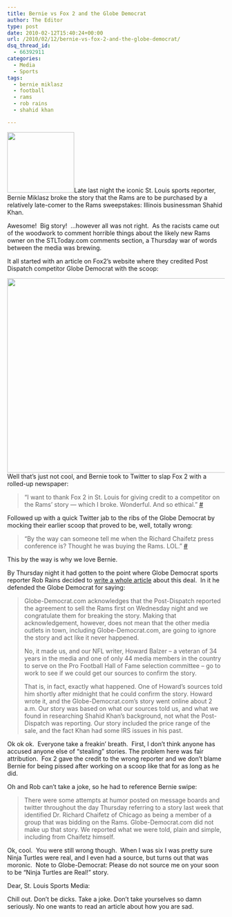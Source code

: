 ```yaml
---
title: Bernie vs Fox 2 and the Globe Democrat
author: The Editor
type: post
date: 2010-02-12T15:40:24+00:00
url: /2010/02/12/bernie-vs-fox-2-and-the-globe-democrat/
dsq_thread_id:
  - 66392911
categories:
  - Media
  - Sports
tags:
  - bernie miklasz
  - football
  - rams
  - rob rains
  - shahid khan

---
```

[<img class="size-full wp-image-3218 alignright" title="miklaszbernie" src="http://punchingkitty.com/wp-content/uploads/2010/02/miklaszbernie.gif" alt="" width="155" height="140" />][1]Late last night the iconic St. Louis sports reporter, Bernie Miklasz broke the story that the Rams are to be purchased by a relatively late-comer to the Rams sweepstakes: Illinois businessman Shahid Khan.

Awesome!  Big story!  &#8230;however all was not right.  As the racists came out of the woodwork to comment horrible things about the likely new Rams owner on the STLToday.com comments section, a Thursday war of words between the media was brewing.

It all started with an article on Fox2&#8217;s website where they credited Post Dispatch competitor Globe Democrat with the scoop:

[<img class="aligncenter size-full wp-image-3217" title="bernies_pissed" src="http://punchingkitty.com/wp-content/uploads/2010/02/bernies_pissed.jpg" alt="" width="600" height="450" srcset="http://media.punchingkitty.com/wordpress/2010/02/bernies_pissed.jpg 600w, http://media.punchingkitty.com/wordpress/2010/02/bernies_pissed-300x225.jpg 300w" sizes="(max-width: 600px) 100vw, 600px" />][2]Well that&#8217;s just not cool, and Bernie took to Twitter to slap Fox 2 with a rolled-up newspaper:

> &#8220;I want to thank Fox 2 in St. Louis for giving credit to a competitor on the Rams&#8217; story &#8212; which I broke. Wonderful. And so ethical.&#8221; <a href="http://twitter.com/miklasz/status/8968135414" target="_blank">#</a>

Followed up with a quick Twitter jab to the ribs of the Globe Democrat by mocking their earlier scoop that proved to be, well, totally wrong:

> &#8220;By the way can someone tell me when the Richard Chaifetz press conference is? Thought he was buying the Rams. LOL.&#8221; <a href="http://twitter.com/miklasz/status/8982740965" target="_blank">#</a>

This by the way is why we love Bernie.

By Thursday night it had gotten to the point where Globe Democrat sports reporter Rob Rains decided to <a href="http://www.globe-democrat.com/news/2010/feb/11/rains-setting-record-straight-sale-rams-story/" target="_blank">write a whole article</a> about this deal.  In it he defended the Globe Democrat for saying:

> Globe-Democrat.com acknowledges that the Post-Dispatch reported the agreement to sell the Rams first on Wednesday night and we congratulate them for breaking the story. Making that acknowledgement, however, does not mean that the other media outlets in town, including Globe-Democrat.com, are going to ignore the story and act like it never happened.
> 
> No, it made us, and our NFL writer, Howard Balzer – a veteran of 34 years in the media and one of only 44 media members in the country to serve on the Pro Football Hall of Fame selection committee – go to work to see if we could get our sources to confirm the story.
> 
> That is, in fact, exactly what happened. One of Howard’s sources told him shortly after midnight that he could confirm the story. Howard wrote it, and the Globe-Democrat.com’s story went online about 2 a.m. Our story was based on what our sources told us, and what we found in researching Shahid Khan’s background, not what the Post-Dispatch was reporting. Our story included the price range of the sale, and the fact Khan had some IRS issues in his past.

Ok ok ok.  Everyone take a freakin&#8217; breath.  First, I don&#8217;t think anyone has accused anyone else of &#8220;stealing&#8221; stories. The problem here was fair attribution.  Fox 2 gave the credit to the wrong reporter and we don&#8217;t blame Bernie for being pissed after working on a scoop like that for as long as he did.

Oh and Rob can&#8217;t take a joke, so he had to reference Bernie swipe:

> There were some attempts at humor posted on message boards and twitter throughout the day Thursday referring to a story last week that identified Dr. Richard Chaifetz of Chicago as being a member of a group that was bidding on the Rams. Globe-Democrat.com did not make up that story. We reported what we were told, plain and simple, including from Chaifetz himself.

Ok, cool.  You were still wrong though.  When I was six I was pretty sure Ninja Turtles were real, and I even had a source, but turns out that was moronic.  Note to Globe-Democrat: Please do not source me on your soon to be &#8220;Ninja Turtles are Real!&#8221; story.

Dear, St. Louis Sports Media:

Chill out. Don&#8217;t be dicks. Take a joke. Don&#8217;t take yourselves so damn seriously. No one wants to read an article about how you are sad.

 [1]: http://punchingkitty.com/wp-content/uploads/2010/02/miklaszbernie.gif
 [2]: http://punchingkitty.com/wp-content/uploads/2010/02/bernies_pissed.jpg
